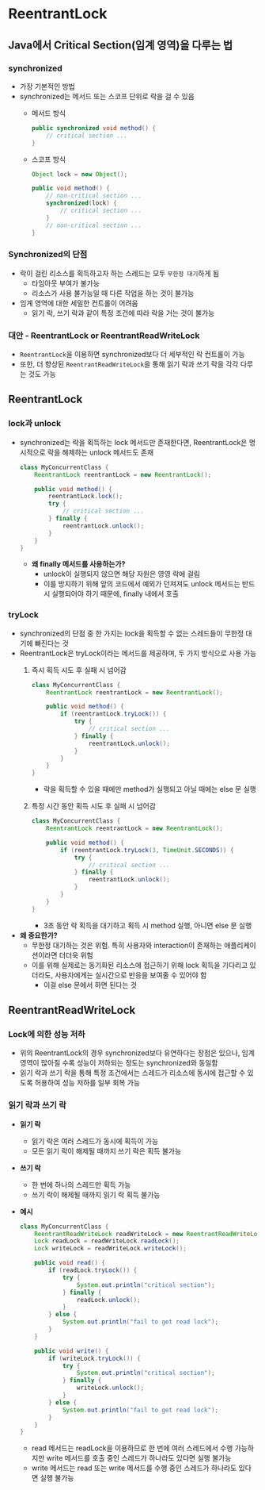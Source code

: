 # ReentrantLock

## Java에서 Critical Section(임계 영역)을 다루는 법

### synchronized

- 가장 기본적인 방법
- synchronized는 메서드 또는 스코프 단위로 락을 걸 수 있음
    - 메서드 방식
        
        ```java
        public synchronized void method() {
        	// critical section ...
        }
        ```
        
    - 스코프 방식
        
        ```java
        Object lock = new Object();
        
        public void method() {
        	// non-critical section ...
        	synchronized(lock) {
        		// critical section ...
        	}
        	// non-critical section ...
        }
        ```
        

### Synchronized의 단점

- 락이 걸린 리소스를 획득하고자 하는 스레드는 모두 `무한정 대기`하게 됨
    - 타임아웃 부여가 불가능
    - 리소스가 사용 불가능일 때 다른 작업을 하는 것이 불가능
- 임계 영역에 대한 세밀한 컨트롤이 어려움
    - 읽기 락, 쓰기 락과 같이 특정 조건에 따라 락을 거는 것이 불가능

### 대안 - ReentrantLock or ReentrantReadWriteLock

- `ReentrantLock`을 이용하면 synchronized보다 더 세부적인 락 컨트롤이 가능
- 또한, 더 향상된 `ReentrantReadWriteLock`을 통해 읽기 락과 쓰기 락을 각각 다루는 것도 가능

## ReentrantLock

### lock과 unlock

- synchronized는 락을 획득하는 lock 메서드만 존재한다면, ReentrantLock은 명시적으로 락을 해제하는 unlock 메서드도 존재
    
    ```java
    class MyConcurrentClass {
    	ReentrantLock reentrantLock = new ReentrantLock();
    
    	public void method() {
    		reentrantLock.lock();
    		try {
    			// critical section ...
    		} finally {
    			reentrantLock.unlock();
    		}
    	}
    }
    ```
    
    - **왜 finally 메서드를 사용하는가?**
        - unlock이 실행되지 않으면 해당 자원은 영영 락에 걸림
        - 이를 방지하기 위해 앞의 코드에서 예외가 던져져도 unlock 메서드는 반드시 실행되어야 하기 때문에, finally 내에서 호출

### tryLock

- synchronized의 단점 중 한 가지는 lock을 획득할 수 없는 스레드들이 무한정 대기에 빠진다는 것
- ReentrantLock은 tryLock이라는 메서드를 제공하며, 두 가지 방식으로  사용 가능
    1. 즉시 획득 시도 후 실패 시 넘어감
        
        ```java
        class MyConcurrentClass {
        	ReentrantLock reentrantLock = new ReentrantLock();
        
        	public void method() {
        		if (reentrantLock.tryLock()) {
        			try {
        				// critical section ...
        			} finally {
        				reentrantLock.unlock();
        			}
        		}
        	}
        }
        ```
        
        - 락을 획득할 수 있을 때에만 method가 실행되고 아닐 때에는 else 문 실행
    2. 특정 시간 동안 획득 시도 후 실패 시 넘어감
        
        ```java
        class MyConcurrentClass {
        	ReentrantLock reentrantLock = new ReentrantLock();
        
        	public void method() {
        		if (reentrantLock.tryLock(3, TimeUnit.SECONDS)) {
        			try {
        				// critical section ...
        			} finally {
        				reentrantLock.unlock();
        			}
        		}
        	}
        }
        ```
        
        - 3초 동안 락 획득을 대기하고 획득 시 method  실행, 아니면 else 문 실행
- **왜 중요한가?**
    - 무한정 대기하는 것은 위험. 특히 사용자와 interaction이 존재하는 애플리케이션이라면 더더욱 위험
    - 이를 위해 실제로는 동기화된 리소스에 접근하기 위해 lock 획득을 기다리고 있더라도, 사용자에게는 실시간으로 반응을 보여줄 수 있어야 함
        - 이걸 else 문에서 하면 된다는 것

## ReentrantReadWriteLock

### Lock에 의한 성능 저하

- 위의 ReentrantLock의 경우 synchronized보다 유연하다는 장점은 있으나, 임계 영역이 많아질 수록 성능이 저하되는 정도는 synchronized와 동일함
- 읽기 락과 쓰기 락을 통해 특정 조건에서는 스레드가 리소스에 동시에 접근할 수 있도록 허용하여 성능 저하를 일부 회복 가능

### 읽기 락과 쓰기 락

- **읽기 락**
    - 읽기 락은 여러 스레드가 동시에 획득이 가능
    - 모든 읽기 락이 해제될 때까지 쓰기 락은 획득 불가능
- **쓰기 락**
    - 한 번에 하나의 스레드만 획득 가능
    - 쓰기 락이 해제될 때까지 읽기 락 획득 불가능
- **예시**
    
    ```java
    class MyConcurrentClass {
        ReentrantReadWriteLock readWriteLock = new ReentrantReadWriteLock();
        Lock readLock = readWriteLock.readLock();
        Lock writeLock = readWriteLock.writeLock();
    
        public void read() {
            if (readLock.tryLock()) {
                try {
                    System.out.println("critical section");
                } finally {
                    readLock.unlock();
                }
            } else {
                System.out.println("fail to get read lock");
            }
        }
    
        public void write() {
            if (writeLock.tryLock()) {
                try {
                    System.out.println("critical section");
                } finally {
                    writeLock.unlock();
                }
            } else {
                System.out.println("fail to get read lock");
            }
        }
    }
    ```
    
    - read 메서드는 readLock을 이용하므로 한 번에 여러 스레드에서 수행 가능하지만 write 메서드를 호출 중인 스레드가 하나라도 있다면 실행 불가능
    - write 메서드는 read 또는 write 메서드를 수행 중인 스레드가 하나라도 있다면 실행 불가능
